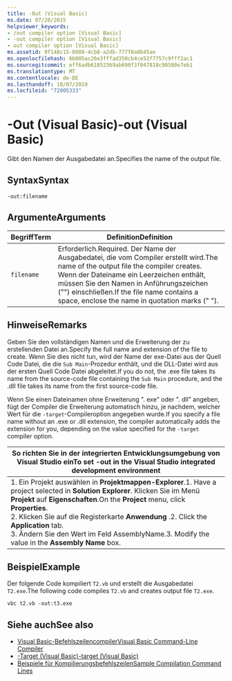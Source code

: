 ```yaml
---
title: -Out (Visual Basic)
ms.date: 07/20/2015
helpviewer_keywords:
- /out compiler option [Visual Basic]
- -out compiler option [Visual Basic]
- out compiler option [Visual Basic]
ms.assetid: 9f148c15-0909-4cb8-a2db-777f8a8b45ae
ms.openlocfilehash: 6b005ac26e3fffad350cb4ce52f7757c9fff2ac1
ms.sourcegitcommit: eff6adb61852369ab690f3f047818c90580e7eb1
ms.translationtype: MT
ms.contentlocale: de-DE
ms.lasthandoff: 10/07/2019
ms.locfileid: "72005333"
---
```

# <a name="-out-visual-basic"></a><span data-ttu-id="90ca0-102">-Out (Visual Basic)</span><span class="sxs-lookup"><span data-stu-id="90ca0-102">-out (Visual Basic)</span></span>
<span data-ttu-id="90ca0-103">Gibt den Namen der Ausgabedatei an.</span><span class="sxs-lookup"><span data-stu-id="90ca0-103">Specifies the name of the output file.</span></span>  
  
## <a name="syntax"></a><span data-ttu-id="90ca0-104">Syntax</span><span class="sxs-lookup"><span data-stu-id="90ca0-104">Syntax</span></span>  
  
```console  
-out:filename  
```  
  
## <a name="arguments"></a><span data-ttu-id="90ca0-105">Argumente</span><span class="sxs-lookup"><span data-stu-id="90ca0-105">Arguments</span></span>  
  
|<span data-ttu-id="90ca0-106">Begriff</span><span class="sxs-lookup"><span data-stu-id="90ca0-106">Term</span></span>|<span data-ttu-id="90ca0-107">Definition</span><span class="sxs-lookup"><span data-stu-id="90ca0-107">Definition</span></span>|  
|---|---|  
|`filename`|<span data-ttu-id="90ca0-108">Erforderlich.</span><span class="sxs-lookup"><span data-stu-id="90ca0-108">Required.</span></span> <span data-ttu-id="90ca0-109">Der Name der Ausgabedatei, die vom Compiler erstellt wird.</span><span class="sxs-lookup"><span data-stu-id="90ca0-109">The name of the output file the compiler creates.</span></span> <span data-ttu-id="90ca0-110">Wenn der Dateiname ein Leerzeichen enthält, müssen Sie den Namen in Anführungszeichen ("") einschließen.</span><span class="sxs-lookup"><span data-stu-id="90ca0-110">If the file name contains a space, enclose the name in quotation marks (" ").</span></span>|  
  
## <a name="remarks"></a><span data-ttu-id="90ca0-111">Hinweise</span><span class="sxs-lookup"><span data-stu-id="90ca0-111">Remarks</span></span>  
 <span data-ttu-id="90ca0-112">Geben Sie den vollständigen Namen und die Erweiterung der zu erstellenden Datei an.</span><span class="sxs-lookup"><span data-stu-id="90ca0-112">Specify the full name and extension of the file to create.</span></span> <span data-ttu-id="90ca0-113">Wenn Sie dies nicht tun, wird der Name der exe-Datei aus der Quell Code Datei, die die `Sub Main`-Prozedur enthält, und die DLL-Datei wird aus der ersten Quell Code Datei abgeleitet.</span><span class="sxs-lookup"><span data-stu-id="90ca0-113">If you do not, the .exe file takes its name from the source-code file containing the `Sub Main` procedure, and the .dll file takes its name from the first source-code file.</span></span>  
  
 <span data-ttu-id="90ca0-114">Wenn Sie einen Dateinamen ohne Erweiterung ". exe" oder ". dll" angeben, fügt der Compiler die Erweiterung automatisch hinzu, je nachdem, welcher Wert für die `-target`-Compileroption angegeben wurde.</span><span class="sxs-lookup"><span data-stu-id="90ca0-114">If you specify a file name without an .exe or .dll extension, the compiler automatically adds the extension for you, depending on the value specified for the `-target` compiler option.</span></span>  
  
|<span data-ttu-id="90ca0-115">So richten Sie in der integrierten Entwicklungsumgebung von Visual Studio ein</span><span class="sxs-lookup"><span data-stu-id="90ca0-115">To set -out in the Visual Studio integrated development environment</span></span>|  
|---|  
|<span data-ttu-id="90ca0-116">1.  Ein Projekt auswählen in **Projektmappen-Explorer**.</span><span class="sxs-lookup"><span data-stu-id="90ca0-116">1.  Have a project selected in **Solution Explorer**.</span></span> <span data-ttu-id="90ca0-117">Klicken Sie im Menü **Projekt** auf **Eigenschaften**.</span><span class="sxs-lookup"><span data-stu-id="90ca0-117">On the **Project** menu, click **Properties**.</span></span> <br /><span data-ttu-id="90ca0-118">2.  Klicken Sie auf die Registerkarte **Anwendung** .</span><span class="sxs-lookup"><span data-stu-id="90ca0-118">2.  Click the **Application** tab.</span></span><br /><span data-ttu-id="90ca0-119">3.  Ändern Sie den Wert im Feld AssemblyName.</span><span class="sxs-lookup"><span data-stu-id="90ca0-119">3.  Modify the value in the **Assembly Name** box.</span></span>|  
  
## <a name="example"></a><span data-ttu-id="90ca0-120">Beispiel</span><span class="sxs-lookup"><span data-stu-id="90ca0-120">Example</span></span>  
 <span data-ttu-id="90ca0-121">Der folgende Code kompiliert `T2.vb` und erstellt die Ausgabedatei `T2.exe`.</span><span class="sxs-lookup"><span data-stu-id="90ca0-121">The following code compiles `T2.vb` and creates output file `T2.exe`.</span></span>  
  
```console
vbc t2.vb -out:t3.exe  
```  
  
## <a name="see-also"></a><span data-ttu-id="90ca0-122">Siehe auch</span><span class="sxs-lookup"><span data-stu-id="90ca0-122">See also</span></span>

- [<span data-ttu-id="90ca0-123">Visual Basic-Befehlszeilencompiler</span><span class="sxs-lookup"><span data-stu-id="90ca0-123">Visual Basic Command-Line Compiler</span></span>](../../../visual-basic/reference/command-line-compiler/index.md)
- [<span data-ttu-id="90ca0-124">-Target (Visual Basic)</span><span class="sxs-lookup"><span data-stu-id="90ca0-124">-target (Visual Basic)</span></span>](../../../visual-basic/reference/command-line-compiler/target.md)
- [<span data-ttu-id="90ca0-125">Beispiele für Kompilierungsbefehlszeilen</span><span class="sxs-lookup"><span data-stu-id="90ca0-125">Sample Compilation Command Lines</span></span>](../../../visual-basic/reference/command-line-compiler/sample-compilation-command-lines.md)
